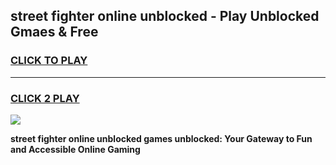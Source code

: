 
## street fighter online unblocked - Play Unblocked Gmaes & Free
<h3>
<a href="https://news.freeplayer.one?title=street_fighter_online_unblocked&ref=23F">CLICK TO PLAY</a></h3>
<hr>

<h3>
<a href="https://news.freeplayer.one?title=street_fighter_online_unblocked&ref=23F">CLICK 2 PLAY</a>
  
</h3>

<a href="https://news.freeplayer.one?title=street_fighter_online_unblocked&ref=23F/"><img src="https://clearcache.store/games.png"></a>


**street fighter online unblocked games unblocked: Your Gateway to Fun and Accessible Online Gaming**
